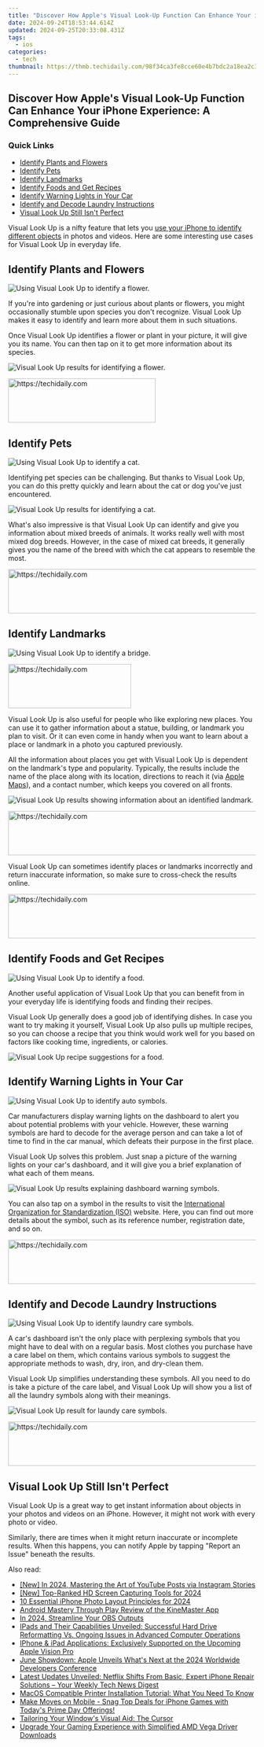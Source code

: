 ```yaml
---
title: "Discover How Apple's Visual Look-Up Function Can Enhance Your iPhone Experience: A Comprehensive Guide"
date: 2024-09-24T18:53:44.614Z
updated: 2024-09-25T20:33:08.431Z
tags:
  - ios
categories:
  - tech
thumbnail: https://thmb.techidaily.com/98f34ca3fe8cce60e4b7bdc2a18ea2c36cd4a116d1b350a14d170a43db0a71bd.jpg
---
```


## Discover How Apple's Visual Look-Up Function Can Enhance Your iPhone Experience: A Comprehensive Guide

### Quick Links

* [Identify Plants and Flowers](https://extra-lessons.techidaily.com/photobooth-recording-stalls-whats-goin-on/)
* [Identify Pets](https://phone-solutions.techidaily.com/5-ways-to-reset-vivo-y100-without-volume-buttons-drfone-by-drfone-reset-android-reset-android/)
* [Identify Landmarks](https://youtube-tips.techidaily.com/ed-quantifiable-quirks-yearly-graphed-tidbits-from-yt-2017-for-2024/)
* [Identify Foods and Get Recipes](https://screen-sharing-recording.techidaily.com/new-gaming-videography-101-the-ultimate-guide-to-recording-for-2024/)
* [Identify Warning Lights in Your Car](https://android-location.techidaily.com/in-2024-3-effective-methods-to-fake-gps-location-on-android-for-your-oppo-find-n3-flip-drfone-by-drfone-virtual/)
* [Identify and Decode Laundry Instructions](https://activate-lock.techidaily.com/the-10-best-tools-to-bypass-icloud-activation-lock-on-apple-iphone-11-pro-you-should-try-out-by-drfone-ios/)
* [Visual Look Up Still Isn't Perfect](https://buynow-marvelous.techidaily.com/how-the-google-wireless-nest-doorbell-perform-evaluating-battery-powered-versions/)

 Visual Look Up is a nifty feature that lets you [use your iPhone to identify different objects](https://fox-links.techidaily.com/in-2024-speedy-streams-start-here-snapchat-for-starters/) in photos and videos. Here are some interesting use cases for Visual Look Up in everyday life.

##  Identify Plants and Flowers

![Using Visual Look Up to identify a flower.](https://static1.howtogeekimages.com/wordpress/wp-content/uploads/2023/11/visual-look-up-use-cases-on-iphone-1-1.jpg) 

 If you're into gardening or just curious about plants or flowers, you might occasionally stumble upon species you don't recognize. Visual Look Up makes it easy to identify and learn more about them in such situations.

 Once Visual Look Up identifies a flower or plant in your picture, it will give you its name. You can then tap on it to get more information about its species.

![Visual Look Up results for identifying a flower.](https://static1.howtogeekimages.com/wordpress/wp-content/uploads/2023/11/visual-look-up-use-cases-on-iphone-2-1.jpg) 

<!-- affiliate ads begin -->
<a href="https://aligracehair.sjv.io/c/5597632/1915865/19272" target="_top" id="1915865">
  <img src="//a.impactradius-go.com/display-ad/19272-1915865" border="0" alt="https://techidaily.com" width="300" height="90"/>
</a>
<img height="0" width="0" src="https://aligracehair.sjv.io/i/5597632/1915865/19272" style="position:absolute;visibility:hidden;" border="0" />
<!-- affiliate ads end -->

##  Identify Pets

![Using Visual Look Up to identify a cat.](https://static1.howtogeekimages.com/wordpress/wp-content/uploads/2023/11/visual-look-up-use-cases-on-iphone-5-1.jpg) 

 Identifying pet species can be challenging. But thanks to Visual Look Up, you can do this pretty quickly and learn about the cat or dog you've just encountered.

![Visual Look Up results for identifying a cat.](https://static1.howtogeekimages.com/wordpress/wp-content/uploads/2023/11/visual-look-up-use-cases-on-iphone-6-1.jpg) 

 What's also impressive is that Visual Look Up can identify and give you information about mixed breeds of animals. It works really well with most mixed dog breeds. However, in the case of mixed cat breeds, it generally gives you the name of the breed with which the cat appears to resemble the most.

<!-- affiliate ads begin -->
<a href="https://wigfever.sjv.io/c/5597632/2014849/22899" target="_top" id="2014849">
  <img src="//a.impactradius-go.com/display-ad/22899-2014849" border="0" alt="https://techidaily.com" width="728" height="90"/>
</a>
<img height="0" width="0" src="https://wigfever.sjv.io/i/5597632/2014849/22899" style="position:absolute;visibility:hidden;" border="0" />
<!-- affiliate ads end -->

##  Identify Landmarks

![Using Visual Look Up to identify a bridge.](https://static1.howtogeekimages.com/wordpress/wp-content/uploads/2023/11/visual-look-up-use-cases-on-iphone-9-1.jpg) 

<!-- affiliate ads begin -->
<a href="https://aligracehair.sjv.io/c/5597632/2135398/19272" target="_top" id="2135398">
  <img src="//a.impactradius-go.com/display-ad/19272-2135398" border="0" alt="https://techidaily.com" width="250" height="90"/>
</a>
<img height="0" width="0" src="https://aligracehair.sjv.io/i/5597632/2135398/19272" style="position:absolute;visibility:hidden;" border="0" />
<!-- affiliate ads end -->

 Visual Look Up is also useful for people who like exploring new places. You can use it to gather information about a statue, building, or landmark you plan to visit. Or it can even come in handy when you want to learn about a place or landmark in a photo you captured previously.

 All the information about places you get with Visual Look Up is dependent on the landmark's type and popularity. Typically, the results include the name of the place along with its location, directions to reach it (via [Apple Maps](https://video-screen-grab.techidaily.com/new-tech-savvy-gaming-windows-10-video-capture-tactics-for-2024/)), and a contact number, which keeps you covered on all fronts.

![Visual Look Up results showing information about an identified landmark.](https://static1.howtogeekimages.com/wordpress/wp-content/uploads/2023/11/visual-look-up-use-cases-on-iphone-10-1.jpg) 

<!-- affiliate ads begin -->
<a href="https://imp.i357552.net/c/5597632/857869/11832" target="_top" id="857869">
  <img src="//a.impactradius-go.com/display-ad/11832-857869" border="0" alt="https://techidaily.com" width="728" height="90"/>
</a>
<img height="0" width="0" src="https://imp.i357552.net/i/5597632/857869/11832" style="position:absolute;visibility:hidden;" border="0" />
<!-- affiliate ads end -->

 Visual Look Up can sometimes identify places or landmarks incorrectly and return inaccurate information, so make sure to cross-check the results online.

<!-- affiliate ads begin -->
<a href="https://appsumo.8odi.net/c/5597632/2151855/7443" target="_top" id="2151855">
  <img src="//a.impactradius-go.com/display-ad/7443-2151855" border="0" alt="https://techidaily.com" width="728" height="90"/>
</a>
<img height="0" width="0" src="https://appsumo.8odi.net/i/5597632/2151855/7443" style="position:absolute;visibility:hidden;" border="0" />
<!-- affiliate ads end -->

##  Identify Foods and Get Recipes

![Using Visual Look Up to identify a food.](https://static1.howtogeekimages.com/wordpress/wp-content/uploads/2023/11/visual-look-up-use-cases-on-iphone-7-1.jpg) 

 Another useful application of Visual Look Up that you can benefit from in your everyday life is identifying foods and finding their recipes.

 Visual Look Up generally does a good job of identifying dishes. In case you want to try making it yourself, Visual Look Up also pulls up multiple recipes, so you can choose a recipe that you think would work well for you based on factors like cooking time, ingredients, or calories.

![Visual Look Up recipe suggestions for a food.](https://static1.howtogeekimages.com/wordpress/wp-content/uploads/2023/11/visual-look-up-use-cases-on-iphone-8-1.jpg) 

##  Identify Warning Lights in Your Car

![Using Visual Look Up to identify auto symbols.](https://static1.howtogeekimages.com/wordpress/wp-content/uploads/2023/11/visual-look-up-use-cases-on-iphone-3-1.jpg) 

 Car manufacturers display warning lights on the dashboard to alert you about potential problems with your vehicle. However, these warning symbols are hard to decode for the average person and can take a lot of time to find in the car manual, which defeats their purpose in the first place.

 Visual Look Up solves this problem. Just snap a picture of the warning lights on your car's dashboard, and it will give you a brief explanation of what each of them means.

![Visual Look Up results explaining dashboard warning symbols.](https://static1.howtogeekimages.com/wordpress/wp-content/uploads/2023/11/visual-look-up-use-cases-on-iphone-4-1.jpg) 

 You can also tap on a symbol in the results to visit the [International Organization for Standardization (ISO)](https://www.iso.org/home.html) website. Here, you can find out more details about the symbol, such as its reference number, registration date, and so on.

<!-- affiliate ads begin -->
<a href="https://bluettius.sjv.io/c/5597632/2139119/17108" target="_top" id="2139119">
  <img src="//a.impactradius-go.com/display-ad/17108-2139119" border="0" alt="https://techidaily.com" width="728" height="90"/>
</a>
<img height="0" width="0" src="https://bluettius.sjv.io/i/5597632/2139119/17108" style="position:absolute;visibility:hidden;" border="0" />
<!-- affiliate ads end -->

##  Identify and Decode Laundry Instructions

![Using Visual Look Up to identify laundry care symbols.](https://static1.howtogeekimages.com/wordpress/wp-content/uploads/2023/11/visual-look-up-use-cases-on-iphone-11-1.jpg) 

 A car's dashboard isn't the only place with perplexing symbols that you might have to deal with on a regular basis. Most clothes you purchase have a care label on them, which contains various symbols to suggest the appropriate methods to wash, dry, iron, and dry-clean them.

 Visual Look Up simplifies understanding these symbols. All you need to do is take a picture of the care label, and Visual Look Up will show you a list of all the laundry symbols along with their meanings.

![Visual Look Up result for laundy care symbols.](https://static1.howtogeekimages.com/wordpress/wp-content/uploads/2023/11/visual-look-up-use-cases-on-iphone-12-1.jpg) 

<!-- affiliate ads begin -->
<a href="https://unicoeye.pxf.io/c/5597632/2134241/18498" target="_top" id="2134241">
  <img src="//a.impactradius-go.com/display-ad/18498-2134241" border="0" alt="https://techidaily.com" width="728" height="90"/>
</a>
<img height="0" width="0" src="https://unicoeye.pxf.io/i/5597632/2134241/18498" style="position:absolute;visibility:hidden;" border="0" />
<!-- affiliate ads end -->

##  Visual Look Up Still Isn't Perfect

 Visual Look Up is a great way to get instant information about objects in your photos and videos on an iPhone. However, it might not work with every photo or video.

 Similarly, there are times when it might return inaccurate or incomplete results. When this happens, you can notify Apple by tapping "Report an Issue" beneath the results.

<ins class="adsbygoogle"
     style="display:block"
     data-ad-format="autorelaxed"
     data-ad-client="ca-pub-7571918770474297"
     data-ad-slot="1223367746"></ins>

<ins class="adsbygoogle"
     style="display:block"
     data-ad-client="ca-pub-7571918770474297"
     data-ad-slot="8358498916"
     data-ad-format="auto"
     data-full-width-responsive="true"></ins>

<span class="atpl-alsoreadstyle">Also read:</span>
<div><ul>
<li><a href="https://instagram-videos.techidaily.com/new-in-2024-mastering-the-art-of-youtube-posts-via-instagram-stories/"><u>[New] In 2024, Mastering the Art of YouTube Posts via Instagram Stories</u></a></li>
<li><a href="https://desktop-recording.techidaily.com/new-top-ranked-hd-screen-capturing-tools-for-2024/"><u>[New] Top-Ranked HD Screen Capturing Tools for 2024</u></a></li>
<li><a href="https://fox-boxes.techidaily.com/10-essential-iphone-photo-layout-principles-for-2024/"><u>10 Essential iPhone Photo Layout Principles for 2024</u></a></li>
<li><a href="https://fox-links.techidaily.com/android-mastery-through-play-review-of-the-kinemaster-app/"><u>Android Mastery Through Play Review of the KineMaster App</u></a></li>
<li><a href="https://on-screen-recording.techidaily.com/in-2024-streamline-your-obs-outputs/"><u>In 2024, Streamline Your OBS Outputs</u></a></li>
<li><a href="https://os-tips.techidaily.com/ipads-and-their-capabilities-unveiled-successful-hard-drive-reformatting-vs-ongoing-issues-in-advanced-computer-operations/"><u>IPads and Their Capabilities Unveiled: Successful Hard Drive Reformatting Vs. Ongoing Issues in Advanced Computer Operations</u></a></li>
<li><a href="https://os-tips.techidaily.com/iphone-and-ipad-applications-exclusively-supported-on-the-upcoming-apple-vision-pro/"><u>IPhone & iPad Applications: Exclusively Supported on the Upcoming Apple Vision Pro</u></a></li>
<li><a href="https://os-tips.techidaily.com/june-showdown-apple-unveils-whats-next-at-the-2024-worldwide-developers-conference/"><u>June Showdown: Apple Unveils What's Next at the 2024 Worldwide Developers Conference</u></a></li>
<li><a href="https://os-tips.techidaily.com/latest-updates-unveiled-netflix-shifts-from-basic-expert-iphone-repair-solutions-your-weekly-tech-news-digest/"><u>Latest Updates Unveiled: Netflix Shifts From Basic, Expert iPhone Repair Solutions – Your Weekly Tech News Digest</u></a></li>
<li><a href="https://os-tips.techidaily.com/macos-compatible-printer-installation-tutorial-what-you-need-to-know/"><u>MacOS Compatible Printer Installation Tutorial: What You Need To Know</u></a></li>
<li><a href="https://os-tips.techidaily.com/make-moves-on-mobile-snag-top-deals-for-iphone-games-with-todays-prime-day-offerings/"><u>Make Moves on Mobile - Snag Top Deals for iPhone Games with Today's Prime Day Offerings!</u></a></li>
<li><a href="https://win11.techidaily.com/tailoring-your-windows-visual-aid-the-cursor/"><u>Tailoring Your Window's Visual Aid: The Cursor</u></a></li>
<li><a href="https://hardware-updates.techidaily.com/upgrade-your-gaming-experience-with-simplified-amd-vega-driver-downloads/"><u>Upgrade Your Gaming Experience with Simplified AMD Vega Driver Downloads</u></a></li>
</ul></div>


